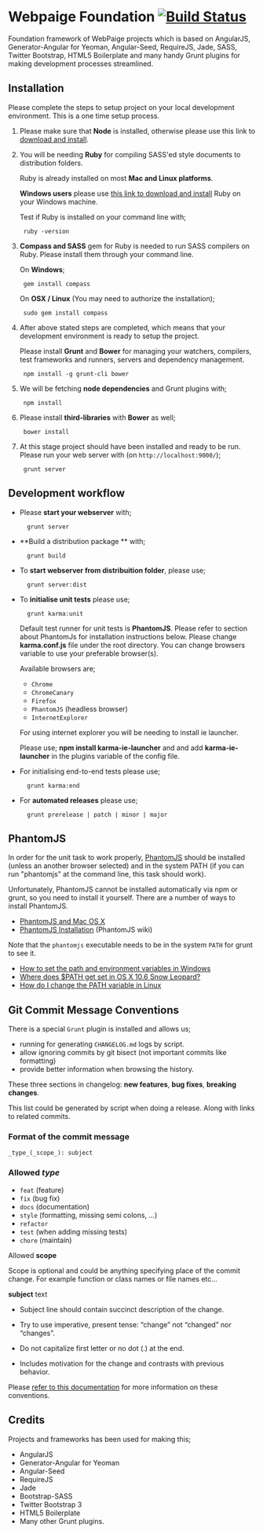 # Webpaige Foundation [![Build Status](https://travis-ci.org/askcs/webpaige-foundation.png?branch=master)](https://travis-ci.org/askcs/webpaige-foundation)

Foundation framework of WebPaige projects which is based on AngularJS, Generator-Angular for Yeoman, Angular-Seed, RequireJS, Jade, SASS, Twitter Bootstrap, HTML5 Boilerplate and many handy Grunt plugins for making development processes streamlined.


## Installation
Please complete the steps to setup project on your local development environment. This is a one time setup process.

1. Please make sure that **Node** is installed, otherwise please use this link to [download and install](http://nodejs.org/).

2. You will be needing **Ruby** for compiling SASS'ed style documents to distribution folders. 

	Ruby is already installed on most **Mac and Linux platforms**. 
	
	**Windows users** please use [this link to download and install](http://rubyinstaller.org/) Ruby on your Windows machine.

	Test if Ruby is installed on your command line with;
		
		ruby -version
		
3. **Compass and SASS** gem for Ruby is needed to run SASS compilers on Ruby. Please install them through your command line.
	
	On **Windows**;
	
		gem install compass
		
	On **OSX / Linux** (You may need to authorize the installation);
	
		sudo gem install compass
		
4. After above stated steps are completed, which means that your development environment is ready to setup the project. 

	Please install **Grunt** and **Bower** for managing your watchers, compilers, test frameworks and runners, servers and dependency management.

		npm install -g grunt-cli bower
	
5. We will be fetching **node dependencies** and Grunt plugins with;

		npm install
		
6. Please install **third-libraries** with **Bower** as well;

		bower install 
		
7. At this stage project should have been installed and ready to be run. Please run your web server with (on `http://localhost:9000/`);

		grunt server



## Development workflow

* Please **start your webserver** with;

		grunt server

* **Build a distribution package ** with;

		grunt build
		
* To **start webserver from distribuition folder**, please use;

		grunt server:dist
		
* To **initialise unit tests** please use;

		grunt karma:unit
		
	Default test runner for unit tests is **PhantomJS**. Please refer to section about PhantomJs for installation instructions below. Please change **karma.conf.js** file under the root directory. You can change browsers variable to use your preferable browser(s). 
	
	Available browsers are; 
	
	- `Chrome`
	- `ChromeCanary`
	- `Firefox`
	- `PhantomJS` (headless browser)
	- `InternetExplorer` 
	
	
	For using internet explorer you will be needing to install ie launcher. 
	
	Please use; **npm install karma-ie-launcher** and and add **karma-ie-launcher** in the plugins variable of the config file.	
	
		
* For initialising end-to-end tests please use;

		grunt karma:end

* For **automated releases** please use;

		grunt prerelease | patch | minor | major


## PhantomJS
In order for the unit task to work properly, [PhantomJS](http://www.phantomjs.org/) should be installed (unless an another browser selected) and in the system PATH (if you can run "phantomjs" at the command line, this task should work).

Unfortunately, PhantomJS cannot be installed automatically via npm or grunt, so you need to install it yourself. There are a number of ways to install PhantomJS.

* [PhantomJS and Mac OS X](http://ariya.ofilabs.com/2012/02/phantomjs-and-mac-os-x.html)
* [PhantomJS Installation](http://code.google.com/p/phantomjs/wiki/Installation) (PhantomJS wiki)

Note that the `phantomjs` executable needs to be in the system `PATH` for grunt to see it.

* [How to set the path and environment variables in Windows](http://www.computerhope.com/issues/ch000549.htm)
* [Where does $PATH get set in OS X 10.6 Snow Leopard?](http://superuser.com/questions/69130/where-does-path-get-set-in-os-x-10-6-snow-leopard)
* [How do I change the PATH variable in Linux](https://www.google.com/search?q=How+do+I+change+the+PATH+variable+in+Linux)


## Git Commit Message Conventions
There is a special `Grunt` plugin is installed and allows us;

- running for generating `CHANGELOG.md` logs by script. 
- allow ignoring commits by git bisect (not important commits like formatting)
-  provide better information when browsing the history.

These three sections in changelog: **new features**, **bug fixes**, **breaking changes**.

This list could be generated by script when doing a release. Along with links to related commits.

### Format of the commit message

	_type_(_scope_): subject

### Allowed _type_

- `feat` (feature)
- `fix` (bug fix)
- `docs` (documentation)
- `style` (formatting, missing semi colons, …)
- `refactor`
- `test` (when adding missing tests)
- `chore` (maintain)
	
Allowed **scope**

Scope is optional and could be anything specifying place of the commit 	change. For example function or class names or file names etc...

**subject** text	

- Subject line should contain succinct description of the    change.
	
- Try to use imperative, present tense: “change” not “changed” nor “changes”.
	
- Do not capitalize first letter or no dot (.) at the end.

- Includes motivation for the change and contrasts with previous behavior.

Please [refer to this documentation](https://docs.google.com/a/ask-cs.com/document/d/1QrDFcIiPjSLDn3EL15IJygNPiHORgU1_OOAqWjiDU5Y/edit#heading=h.em2hiij8p46d) for more information on these conventions. 


## Credits
Projects and frameworks has been used for making this;

* AngularJS
* Generator-Angular for Yeoman
* Angular-Seed
* RequireJS
* Jade
* Bootstrap-SASS
* Twitter Bootstrap 3
* HTML5 Boilerplate
* Many other Grunt plugins.